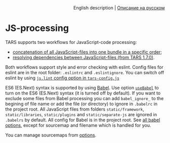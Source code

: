 <p align="right">
English description | <a href="../ru/js-processing.md">Описание на русском</a>
</p>

# JS-processing

TARS supports two workflows for JavaScript-code processing:
* [concatenation of all JavaScript-files into one bundle in a specific order](js-concat-processing.md);
* [resolving dependencies between JavaScript-files (from TARS 1.7.0)](js-webpack-processing.md).

Both workflows support style and error checking with eslint. Config files for eslint are in the root folder: `.eslintrc` and `.eslintignore`. You can switch off eslint by using [`js.lint` config option in `tars-config.js`](options.md#lint)

ES6 (ES.Next) syntax is supported by using [Babel](https://babeljs.io/). Use option [`useBabel`](options.md#usebabel) to turn on the ES6 (ES.Next) syntax (it is turned off by default). If you want to exclude some files from Babel processing you can add `babel_ignore_` to the begining of file name or add the file (or directory) to ignore in `.babelrc` in the project root. All JavaScript files from folders `static/framework`, `static/libraries`, `static/plugins` and `static/separate-js` are ignored in `.babelrs` by default. All config for Babel is in the project root. See [all babel options](https://babeljs.io/docs/usage/options/), except for sourcemap and filename which is handled for you.

You can manage sourcemaps from [options](options.md#sourcemaps).

